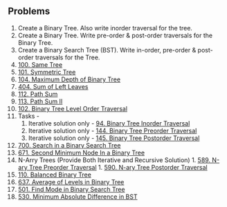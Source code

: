 ## Problems

1.   Create a Binary Tree. Also write inorder traversal for the tree.
2.   Create a Binary Tree. Write pre-order & post-order traversals for the Binary Tree.
3.   Create a Binary Search Tree (BST). Write in-order, pre-order & post-order traversals for the Tree.
4.   [100. Same Tree](https://leetcode.com/problems/same-tree/)
5.   [101. Symmetric Tree](https://leetcode.com/problems/symmetric-tree/description/)
6.   [104. Maximum Depth of Binary Tree](https://leetcode.com/problems/maximum-depth-of-binary-tree/description/)
7.   [404. Sum of Left Leaves](https://leetcode.com/problems/sum-of-left-leaves/description/)
8.   [112. Path Sum](https://leetcode.com/problems/path-sum/)
9.  [113. Path Sum II](https://leetcode.com/problems/path-sum-ii/description/)
10.  [102. Binary Tree Level Order Traversal](https://leetcode.com/problems/binary-tree-level-order-traversal/)
11.  Tasks - 
		1. Iterative solution only - [94. Binary Tree Inorder Traversal](https://leetcode.com/problems/binary-tree-inorder-traversal/description/)
		1. Iterative solution only - [144. Binary Tree Preorder Traversal](https://leetcode.com/problems/binary-tree-preorder-traversal/description/)
		1. Iterative solution only - [145. Binary Tree Postorder Traversal](https://leetcode.com/problems/binary-tree-postorder-traversal/description/)
12. [700. Search in a Binary Search Tree](https://leetcode.com/problems/search-in-a-binary-search-tree/)
13. [671. Second Minimum Node In a Binary Tree](https://leetcode.com/problems/second-minimum-node-in-a-binary-tree/)
14. N-Arry Trees (Provide Both Iterative and Recursive Solution)
		1. [589. N-ary Tree Preorder Traversal](https://leetcode.com/problems/n-ary-tree-preorder-traversal/)
		1. [590. N-ary Tree Postorder Traversal](https://leetcode.com/problems/n-ary-tree-postorder-traversal/)
15. [110. Balanced Binary Tree](https://leetcode.com/problems/balanced-binary-tree/description/)
16. [637. Average of Levels in Binary Tree](https://leetcode.com/problems/average-of-levels-in-binary-tree)
17. [501. Find Mode in Binary Search Tree](https://leetcode.com/problems/find-mode-in-binary-search-tree/description/)
18. [530. Minimum Absolute Difference in BST](https://github.com/ThreeMangoTrees/LetUsCode/pulls)

